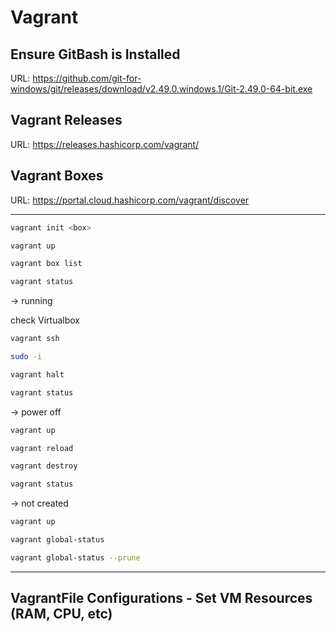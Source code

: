 # Vagrant

## Ensure GitBash is Installed
URL: https://github.com/git-for-windows/git/releases/download/v2.49.0.windows.1/Git-2.49.0-64-bit.exe
## Vagrant Releases
URL: https://releases.hashicorp.com/vagrant/
## Vagrant Boxes
URL: https://portal.cloud.hashicorp.com/vagrant/discover

---

```sh
vagrant init <box>
```

```sh
vagrant up
```

```sh
vagrant box list
```

```sh
vagrant status
```
-> running 

check Virtualbox

```sh
vagrant ssh
```

```sh
sudo -i
```

```sh
vagrant halt
```

```sh
vagrant status
```
-> power off

```sh
vagrant up
```

```sh
vagrant reload
```

```sh
vagrant destroy
```

```sh
vagrant status
```
-> not created

```sh
vagrant up
```

```sh
vagrant global-status
```
```sh
vagrant global-status --prune
```

---

## VagrantFile Configurations - Set VM Resources (RAM, CPU, etc)

```sh

```
